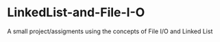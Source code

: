 # LinkedList-and-File-I-O
A small project/assigments using the concepts of File I/O and Linked List
